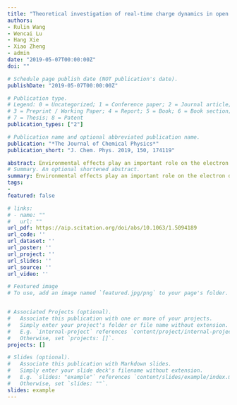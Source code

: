 ```yaml
---
title: "Theoretical investigation of real-time charge dynamics in open systems coupled to bulk materials"
authors:
- Rulin Wang
- Wencai Lu
- Hang Xie
- Xiao Zheng
- admin
date: "2019-05-07T00:00:00Z"
doi: ""

# Schedule page publish date (NOT publication's date).
publishDate: "2019-05-07T00:00:00Z"

# Publication type.
# Legend: 0 = Uncategorized; 1 = Conference paper; 2 = Journal article;
# 3 = Preprint / Working Paper; 4 = Report; 5 = Book; 6 = Book section;
# 7 = Thesis; 8 = Patent
publication_types: ["2"]

# Publication name and optional abbreviated publication name.
publication: "*The Journal of Chemical Physics*"
publication_short: "J. Chem. Phys. 2019, 150, 174119"

abstract: Environmental effects play an important role on the electron dynamics of open systems, which provide channels for dissipation of electrons and energy in the systems. However, accurate description of the environment of quantum systems is still challenging. The environment is usually assumed to be a quasi-one-dimensional reservoir in previous theoretical studies. In this work, we focus on systems that are adsorbed on bulk surfaces. Two different approaches to describe the spectral details of the environment are adopted and compared:the Lorentzian decomposition approach and the complex absorbing potential (CAP) approach. To achieve similar accuracy for the spectral density of the environment, it is shown that the Lorentzian decomposition approach is computationally more efficient than the CAP approach, especially for bulk systems. The electron dynamics is then followed using the nonequilibrium Green’s function method for two systems:a modeling bulk surface system and a scanning tunneling microscope junction. Dissipation paths of excited charge carriers can be analyzed, which provide insights into the understanding of excitation dynamics in bulk materials.
# Summary. An optional shortened abstract.
summary: Environmental effects play an important role on the electron dynamics of open systems, which provide channels for dissipation of electrons and energy in the systems. However, accurate description of the environment of quantum systems is still challenging. The environment is usually assumed to be a quasi-one-dimensional reservoir in previous theoretical studies. In this work, we focus on systems that are adsorbed on bulk surfaces. Two different approaches to describe the spectral details of the environment are adopted and compared:the Lorentzian decomposition approach and the complex absorbing potential (CAP) approach. To achieve similar accuracy for the spectral density of the environment, it is shown that the Lorentzian decomposition approach is computationally more efficient than the CAP approach, especially for bulk systems. The electron dynamics is then followed using the nonequilibrium Green’s function method for two systems:a modeling bulk surface system and a scanning tunneling microscope junction. Dissipation paths of excited charge carriers can be analyzed, which provide insights into the understanding of excitation dynamics in bulk materials.
tags:
-
featured: false

# links:
# - name: ""
#   url: ""
url_pdf: https://aip.scitation.org/doi/abs/10.1063/1.5094189
url_code: ''
url_dataset: ''
url_poster: ''
url_project: ''
url_slides: ''
url_source: ''
url_video: ''

# Featured image
# To use, add an image named `featured.jpg/png` to your page's folder. 


# Associated Projects (optional).
#   Associate this publication with one or more of your projects.
#   Simply enter your project's folder or file name without extension.
#   E.g. `internal-project` references `content/project/internal-project/index.md`.
#   Otherwise, set `projects: []`.
projects: []

# Slides (optional).
#   Associate this publication with Markdown slides.
#   Simply enter your slide deck's filename without extension.
#   E.g. `slides: "example"` references `content/slides/example/index.md`.
#   Otherwise, set `slides: ""`.
slides: example
---
```



